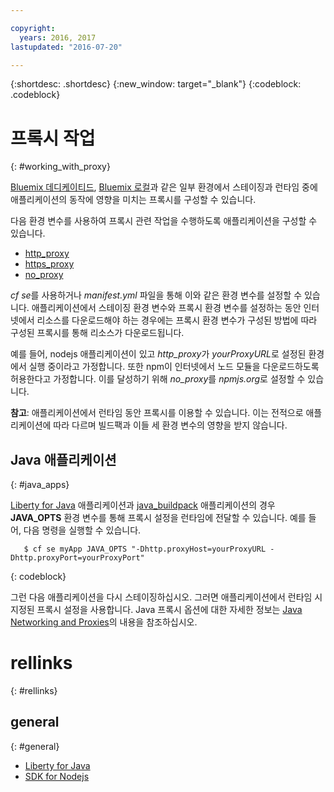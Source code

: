 ```yaml
---

copyright:
  years: 2016, 2017
lastupdated: "2016-07-20"

---
```


{:shortdesc: .shortdesc}
{:new_window: target="_blank"}
{:codeblock: .codeblock}


# 프록시 작업
{: #working_with_proxy}



[Bluemix 데디케이티드](/docs/dedicated/index.html#dedicated),
[Bluemix 로컬](/docs/local/index.html#local)과 같은 일부 환경에서 스테이징과 런타임 중에
애플리케이션의 동작에 영향을 미치는 프록시를 구성할 수 있습니다. 

다음 환경 변수를 사용하여 프록시 관련 작업을 수행하도록 애플리케이션을 구성할 수 있습니다. 
  * [http_proxy](https://docs.cloudfoundry.org/buildpacks/proxy-usage.html)
  * [https_proxy](https://docs.cloudfoundry.org/buildpacks/proxy-usage.html)
  * [no_proxy](http://www.gnu.org/software/wget/manual/html_node/Proxies.html)

*cf se*를 사용하거나 *manifest.yml* 파일을 통해 이와 같은 환경 변수를 설정할 수 있습니다. 애플리케이션에서 스테이징
환경 변수와 프록시 환경 변수를 설정하는 동안 인터넷에서 리소스를 다운로드해야 하는 경우에는
프록시 환경 변수가 구성된 방법에 따라 구성된 프록시를 통해 리소스가 다운로드됩니다. 

예를 들어, nodejs 애플리케이션이 있고 *http_proxy*가 *yourProxyURL*로 설정된 환경에서
실행 중이라고 가정합니다. 또한 npm이 인터넷에서 노드 모듈을 다운로드하도록 허용한다고 가정합니다. 이를 달성하기 위해
*no_proxy*를 *npmjs.org*로 설정할 수 있습니다. 

**참고**: 애플리케이션에서 런타임 동안 프록시를 이용할 수 있습니다. 이는 전적으로 애플리케이션에
따라 다르며 빌드팩과 이들 세 환경 변수의 영향을 받지 않습니다. 

## Java 애플리케이션
{: #java_apps}

[Liberty for Java](/docs/runtimes/liberty/index.html) 애플리케이션과 [java_buildpack](/docs/runtimes/tomcat/index.html) 애플리케이션의 경우 **JAVA_OPTS** 환경 변수를 통해 프록시 설정을 런타임에 전달할 수 있습니다. 예를 들어, 다음 명령을 실행할 수 있습니다. 
```
   $ cf se myApp JAVA_OPTS "-Dhttp.proxyHost=yourProxyURL -Dhttp.proxyPort=yourProxyPort"
```
{: codeblock}

그런 다음 애플리케이션을 다시 스테이징하십시오. 그러면 애플리케이션에서 런타임 시 지정된 프록시 설정을 사용합니다. Java 프록시 옵션에 대한 자세한 정보는 [Java Networking and Proxies](https://docs.oracle.com/javase/8/docs/technotes/guides/net/proxies.html)의 내용을 참조하십시오. 

# rellinks
{: #rellinks}
## general
{: #general}
* [Liberty for Java](/docs/runtimes/liberty/index.html)
* [SDK for Nodejs](/docs/runtimes/nodejs/index.html)
